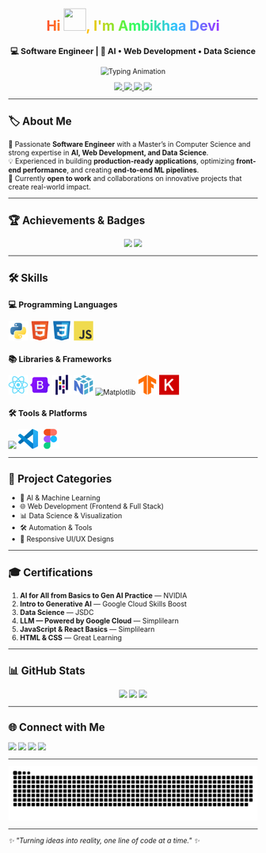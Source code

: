 <!-- Centered Animated Banner -->


<!-- Gradient Heading with Waving Hand -->
<h1 align="center">
  <span style="background: linear-gradient(90deg, #FF5733, #FFC300, #33FF57, #33C1FF, #9B33FF); -webkit-background-clip: text; color: transparent; font-weight: bold;">
    Hi <img src="https://raw.githubusercontent.com/MartinHeinz/MartinHeinz/master/wave.gif" width="45px" height="45px">, I'm Ambikhaa Devi
  </span>
</h1>
<h3 align="center">💻 Software Engineer | 🚀 AI • Web Development • Data Science</h3>

<!-- Typing Animation -->
<p align="center">
  <img src="https://readme-typing-svg.herokuapp.com?size=24&color=FF5733&center=true&vCenter=true&width=850&lines=Software+Engineer;AI+%7C+Web+Development+%7C+Data+Science;Passionate+about+Innovation+and+Impact" alt="Typing Animation" />
</p>

<!-- Social Badges -->
<p align="center">
  <a href="https://github.com/MAmbikhaaDevi">
    <img src="https://komarev.com/ghpvc/?username=MAmbikhaaDevi&label=Profile%20Views&color=blueviolet&style=for-the-badge" />
  </a>
  <a href="https://linkedin.com/in/ambikhaadevim">
    <img src="https://img.shields.io/badge/LinkedIn-0077B5?logo=linkedin&style=for-the-badge&logoColor=white" />
  </a>
  <a href="mailto:mjambikhaadevi@gmail.com">
    <img src="https://img.shields.io/badge/Email-D14836?logo=gmail&logoColor=white&style=for-the-badge" />
  </a>
  <a href="https://www.figma.com/@ambikhaadevi">
    <img src="https://img.shields.io/badge/Figma_Profile-F24E1E?logo=figma&logoColor=white&style=for-the-badge" />
  </a>
</p>

---

## 🏷 About Me
🚀 Passionate **Software Engineer** with a Master’s in Computer Science and strong expertise in **AI, Web Development, and Data Science**.  
💡 Experienced in building **production-ready applications**, optimizing **front-end performance**, and creating **end-to-end ML pipelines**.  
📌 Currently **open to work** and collaborations on innovative projects that create real-world impact.

---

## 🏆 Achievements & Badges
<p align="center">
  <img src="https://img.shields.io/badge/Generative_AI-Google_Cloud-blue?logo=googlecloud&logoColor=white&style=for-the-badge" />
  <img src="https://img.shields.io/badge/Google_for_Developers-Student-4285F4?logo=google&logoColor=white&style=for-the-badge" />
</p>

---

## 🛠 Skills

### 💻 Programming Languages
<p>
  <picture>
    <source media="(prefers-color-scheme: dark)" srcset="https://raw.githubusercontent.com/devicons/devicon/master/icons/python/python-original.svg" />
    <source media="(prefers-color-scheme: light)" srcset="https://raw.githubusercontent.com/devicons/devicon/master/icons/python/python-original.svg" />
    <img alt="Python" width="40" height="40" src="https://raw.githubusercontent.com/devicons/devicon/master/icons/python/python-original.svg" />
  </picture>

  <picture>
    <source media="(prefers-color-scheme: dark)" srcset="https://raw.githubusercontent.com/devicons/devicon/master/icons/html5/html5-original.svg" />
    <source media="(prefers-color-scheme: light)" srcset="https://raw.githubusercontent.com/devicons/devicon/master/icons/html5/html5-original.svg" />
    <img alt="HTML5" width="40" height="40" src="https://raw.githubusercontent.com/devicons/devicon/master/icons/html5/html5-original.svg" />
  </picture>

  <picture>
    <source media="(prefers-color-scheme: dark)" srcset="https://raw.githubusercontent.com/devicons/devicon/master/icons/css3/css3-original.svg" />
    <source media="(prefers-color-scheme: light)" srcset="https://raw.githubusercontent.com/devicons/devicon/master/icons/css3/css3-original.svg" />
    <img alt="CSS3" width="40" height="40" src="https://raw.githubusercontent.com/devicons/devicon/master/icons/css3/css3-original.svg" />
  </picture>

  <picture>
    <source media="(prefers-color-scheme: dark)" srcset="https://raw.githubusercontent.com/devicons/devicon/master/icons/javascript/javascript-original.svg" />
    <source media="(prefers-color-scheme: light)" srcset="https://raw.githubusercontent.com/devicons/devicon/master/icons/javascript/javascript-original.svg" />
    <img alt="JavaScript" width="40" height="40" src="https://raw.githubusercontent.com/devicons/devicon/master/icons/javascript/javascript-original.svg" />
  </picture>
</p>

### 📚 Libraries & Frameworks
<p>
  <picture>
    <source media="(prefers-color-scheme: dark)" srcset="https://raw.githubusercontent.com/devicons/devicon/master/icons/react/react-original.svg" />
    <source media="(prefers-color-scheme: light)" srcset="https://raw.githubusercontent.com/devicons/devicon/master/icons/react/react-original.svg" />
    <img alt="React" width="40" height="40" src="https://raw.githubusercontent.com/devicons/devicon/master/icons/react/react-original.svg" />
  </picture>

  <picture>
    <source media="(prefers-color-scheme: dark)" srcset="https://raw.githubusercontent.com/devicons/devicon/master/icons/bootstrap/bootstrap-original.svg" />
    <source media="(prefers-color-scheme: light)" srcset="https://raw.githubusercontent.com/devicons/devicon/master/icons/bootstrap/bootstrap-original.svg" />
    <img alt="Bootstrap" width="40" height="40" src="https://raw.githubusercontent.com/devicons/devicon/master/icons/bootstrap/bootstrap-original.svg" />
  </picture>

  <!-- Pandas -->
  <picture>
    <source media="(prefers-color-scheme: dark)" srcset="https://raw.githubusercontent.com/devicons/devicon/master/icons/pandas/pandas-original.svg" />
    <source media="(prefers-color-scheme: light)" srcset="https://raw.githubusercontent.com/devicons/devicon/master/icons/pandas/pandas-original.svg" />
    <img alt="Pandas" width="40" height="40" src="https://raw.githubusercontent.com/devicons/devicon/master/icons/pandas/pandas-original.svg" />
  </picture>

  <!-- NumPy -->
  <picture>
    <source media="(prefers-color-scheme: dark)" srcset="https://raw.githubusercontent.com/devicons/devicon/master/icons/numpy/numpy-original.svg" />
    <source media="(prefers-color-scheme: light)" srcset="https://raw.githubusercontent.com/devicons/devicon/master/icons/numpy/numpy-original.svg" />
    <img alt="NumPy" width="40" height="40" src="https://raw.githubusercontent.com/devicons/devicon/master/icons/numpy/numpy-original.svg" />
  </picture>

  <!-- Matplotlib -->
  <picture>
    <source media="(prefers-color-scheme: dark)" srcset="https://raw.githubusercontent.com/valohai/ml-logos/master/matplotlib.svg" />
    <source media="(prefers-color-scheme: light)" srcset="https://raw.githubusercontent.com/valohai/ml-logos/master/matplotlib.svg" />
    <img alt="Matplotlib" width="40" height="40" src="https://raw.githubusercontent.com/valohai/ml-logos/master/matplotlib.svg" />
  </picture>

  <picture>
    <source media="(prefers-color-scheme: dark)" srcset="https://raw.githubusercontent.com/devicons/devicon/master/icons/tensorflow/tensorflow-original.svg" />
    <source media="(prefers-color-scheme: light)" srcset="https://raw.githubusercontent.com/devicons/devicon/master/icons/tensorflow/tensorflow-original.svg" />
    <img alt="TensorFlow" width="40" height="40" src="https://raw.githubusercontent.com/devicons/devicon/master/icons/tensorflow/tensorflow-original.svg" />
  </picture>

  <picture>
    <source media="(prefers-color-scheme: dark)" srcset="https://raw.githubusercontent.com/devicons/devicon/master/icons/keras/keras-original.svg" />
    <source media="(prefers-color-scheme: light)" srcset="https://raw.githubusercontent.com/devicons/devicon/master/icons/keras/keras-original.svg" />
    <img alt="Keras" width="40" height="40" src="https://raw.githubusercontent.com/devicons/devicon/master/icons/keras/keras-original.svg" />
  </picture>
</p>

### 🛠 Tools & Platforms
<p>
 <!-- GitHub -->
<img src="https://img.icons8.com/color/48/github.png"/>


  <picture>
    <source media="(prefers-color-scheme: dark)" srcset="https://raw.githubusercontent.com/devicons/devicon/master/icons/vscode/vscode-original.svg" />
    <source media="(prefers-color-scheme: light)" srcset="https://raw.githubusercontent.com/devicons/devicon/master/icons/vscode/vscode-original.svg" />
    <img alt="VSCode" width="40" height="40" src="https://raw.githubusercontent.com/devicons/devicon/master/icons/vscode/vscode-original.svg" />
  </picture>

  <picture>
    <source media="(prefers-color-scheme: dark)" srcset="https://raw.githubusercontent.com/devicons/devicon/master/icons/figma/figma-original.svg" />
    <source media="(prefers-color-scheme: light)" srcset="https://raw.githubusercontent.com/devicons/devicon/master/icons/figma/figma-original.svg" />
    <img alt="Figma" width="40" height="40" src="https://raw.githubusercontent.com/devicons/devicon/master/icons/figma/figma-original.svg" />
  </picture>
</p>

---

## 📌 Project Categories
- 🤖 AI & Machine Learning  
- 🌐 Web Development (Frontend & Full Stack)  
- 📊 Data Science & Visualization  
- 🛠 Automation & Tools  
- 📱 Responsive UI/UX Designs  

---

## 🎓 Certifications
1. **AI for All from Basics to Gen AI Practice** — NVIDIA  
2. **Intro to Generative AI** — Google Cloud Skills Boost  
3. **Data Science** — JSDC  
4. **LLM — Powered by Google Cloud** — Simplilearn  
5. **JavaScript & React Basics** — Simplilearn  
6. **HTML & CSS** — Great Learning  

---

## 📊 GitHub Stats
<p align="center">
  <img src="https://github-readme-stats.vercel.app/api?username=MAmbikhaaDevi&show_icons=true&theme=tokyonight" />
  <img src="https://github-readme-streak-stats.herokuapp.com/?user=MAmbikhaaDevi&theme=tokyonight" />
  <img src="https://github-readme-stats.vercel.app/api/top-langs/?username=MAmbikhaaDevi&layout=compact&theme=tokyonight" />
</p>

---

## 🌐 Connect with Me
<p>
  <a href="https://linkedin.com/in/ambikhaadevim"><img src="https://img.icons8.com/color/48/linkedin.png"/></a>
  <a href="mailto:mjambikhaadevi@gmail.com"><img src="https://img.icons8.com/color/48/gmail-new.png"/></a>
  <a href="https://github.com/MAmbikhaaDevi"><img src="https://img.icons8.com/color/48/github.png"/></a>
  <a href="https://www.figma.com/@ambikhaadevi"><img src="https://img.icons8.com/color/48/figma--v1.png"/></a>
</p>

---

<!-- Snake Animation (Light & Dark Mode) -->
<p align="center">
  <picture>
    <source media="(prefers-color-scheme: dark)" srcset="https://raw.githubusercontent.com/Platane/snk/output/github-contribution-grid-snake-dark.svg" />
    <source media="(prefers-color-scheme: light)" srcset="https://raw.githubusercontent.com/Platane/snk/output/github-contribution-grid-snake.svg" />
    <img alt="GitHub Snake Animation" src="https://raw.githubusercontent.com/Platane/snk/output/github-contribution-grid-snake.svg" />
  </picture>
</p>

---

*✨ "Turning ideas into reality, one line of code at a time." ✨*
